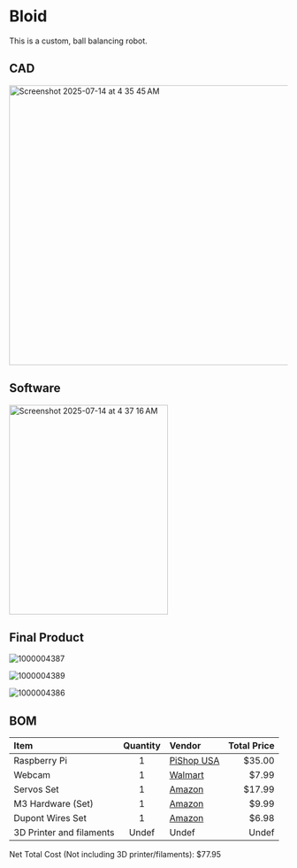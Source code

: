# Bloid
This is a custom, ball balancing robot. 

## CAD

<img width="644" height="506" alt="Screenshot 2025-07-14 at 4 35 45 AM" src="https://github.com/user-attachments/assets/2159ae69-98e9-4949-8ceb-7059062f93d1" />

## Software

<img width="287" height="379" alt="Screenshot 2025-07-14 at 4 37 16 AM" src="https://github.com/user-attachments/assets/a4b8bea8-8ad2-404d-b957-30863038bfd9" />

## Final Product

![1000004387](https://github.com/user-attachments/assets/3108bd6c-dd6b-4e91-bc90-f5ccc8102a9e)

![1000004389](https://github.com/user-attachments/assets/93c50e09-9985-4714-9c74-bc205221e27f)

![1000004386](https://github.com/user-attachments/assets/9fed8b3a-c16c-4109-bfb3-fc7ce4b3d050)

## BOM
|    Item    | Quantity | Vendor | Total Price |
| :-------- | :-------: | :----- | ----------: |
| Raspberry Pi | 1 | [PiShop USA](https://www.pishop.us/product/raspberry-pi-4-model-b-1gb/?srsltid=AfmBOorvizn3933kIKKK45gcBSmxiYC6vVZNzOPITzODrxT-XyKx8Tb-PpY) | $35.00 |
| Webcam |  1  |  [Walmart](https://www.walmart.com/ip/1080P-Web-Cam-HD-Camera-Webcam-with-Mic-Microphone-for-Computer-PC-Laptop-Notebook/7115471225?wmlspartner=wlpa&selectedSellerId=101287330&selectedOfferId=19192E1722E13AD9BEAA8E743E946E40&conditionGroupCode=1&gQT=1)| $7.99 |
| Servos Set | 1    | [Amazon](https://www.amazon.com/4-Pack-MG996R-Torque-Digital-Helicopter/dp/B07MFK266B?th=1) | $17.99 | 
| M3 Hardware (Set) | 1 | [Amazon](https://www.amazon.com/Taiss-540PCS-Stainless-Socket-Washers/dp/B0D4L6QRZB?source=ps-sl-shoppingads-lpcontext&ref_=fplfs&smid=A2VILSBUHD1UD8&gQT=2&th=1) | $9.99 |
| Dupont Wires Set| 1 | [Amazon](https://www.amazon.com/Elegoo-EL-CP-004-Multicolored-Breadboard-arduino/dp/B01EV70C78) | $6.98 |
| 3D Printer and filaments| Undef | Undef | Undef |

Net Total Cost (Not including 3D printer/filaments): $77.95
